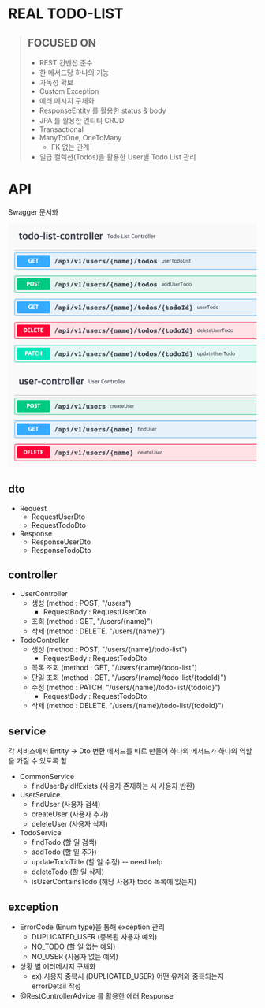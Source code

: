 # REAL TODO-LIST


> ## FOCUSED ON
>- REST 컨벤션 준수
>- 한 메서드당 하나의 기능
>  - 가독성 확보
>- Custom Exception
>  - 에러 메시지 구체화
>- ResponseEntity 를 활용한 status & body
>- JPA 를 활용한 엔티티 CRUD
>  - Transactional
>  - ManyToOne, OneToMany
>    - FK 없는 관계
>-  일급 컬렉션(Todos)을 활용한 User별 Todo List 관리


# API
Swagger 문서화

![img.png](img.png)


## dto
- Request
  - RequestUserDto
  - RequestTodoDto
- Response
  - ResponseUserDto
  - ResponseTodoDto


## controller
- UserController
  - 생성 (method : POST, "/users")
    - RequestBody : RequestUserDto
  - 조회 (method : GET, "/users/{name}")
  - 삭제 (method : DELETE, "/users/{name}")
- TodoController
  - 생성  (method : POST, "/users/{name}/todo-list")
    - RequestBody : RequestTodoDto
  - 목록 조회 (method : GET, "/users/{name}/todo-list")
  - 단일 조회 (method : GET, "/users/{name}/todo-list/{todoId}")
  - 수정 (method : PATCH, "/users/{name}/todo-list/{todoId}")
    - RequestBody : RequestTodoDto
  - 삭제 (method : DELETE, "/users/{name}/todo-list/{todoId}")


## service
각 서비스에서 Entity -> Dto 변환 메서드를 따로 만들어 하나의 메서드가 하나의 역할을 가질 수 있도록 함
- CommonService
  - findUserByIdIfExists (사용자 존재하는 시 사용자 반환)
- UserService
  - findUser (사용자 검색)
  - createUser (사용자 추가)
  - deleteUser (사용자 삭제)
- TodoService
  - findTodo (할 일 검색)
  - addTodo (할 일 추가)
  - updateTodoTitle (할 일 수정) -- need help
  - deleteTodo (할 일 삭제)
  - isUserContainsTodo (해당 사용자 todo 목록에 있는지)


## exception
- ErrorCode (Enum type)을 통해 exception 관리
  - DUPLICATED_USER (중복된 사용자 예외)
  - NO_TODO (할 일 없는 예외)
  - NO_USER (사용자 없는 예외)
- 상황 별 에러메시지 구체화
  - ex) 사용자 중복시 (DUPLICATED_USER) 어떤 유저와 중복되는지 errorDetail 작성
- @RestControllerAdvice 를 활용한 에러 Response